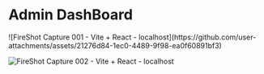 <h1>Admin DashBoard</h1>
![FireShot Capture 001 - Vite + React - localhost](https://github.com/user-attachments/assets/21276d84-1ec0-4489-9f98-ea0f60891bf3)

![FireShot Capture 002 - Vite + React - localhost](https://github.com/user-attachments/assets/703e209f-9e3e-4b0c-b0d6-a1baa71f9bb6)

